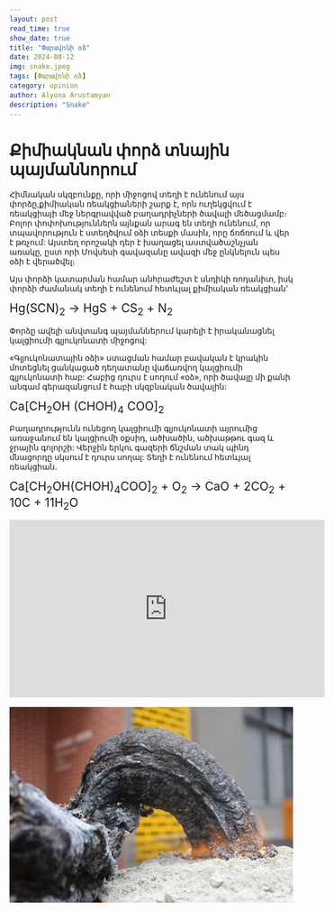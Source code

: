 ```yaml
---
layout: post
read_time: true
show_date: true
title: "Փարավոնի օձ"
date: 2024-08-12
img: snake.jpeg
tags: [Փարավոնի օձ]
category: opinion
author: Alyona Arustamyan
description: "Snake"
---
```

 

# Քիմիակնան փորձ տնային պայմաննորում

Հիմնական սկզբունքը, որի միջոցով տեղի է ունենում այս փորձը,քիմիական ռեակցիաների շարք է,
որն ուղեկցվում է ռեակցիայի մեջ ներգրավված բաղադրիչների ծավալի մեծացմամբ։
Բոլոր փոփոխություններն այնքան արագ են տեղի ունենում, որ տպավորություն է ստեղծվում օձի տեսքի մասին, 
որը ճռճռում և վեր է թռչում: Այստեղ որոշակի դեր է խաղացել աստվածաշնչյան առակը, ըստ որի Մովսեսի գավազանը ավազի մեջ ընկնելուն պես օձի է վերածվել։

Այս փորձի կատարման համար անհրաժեշտ է սնդիկի ռոդանիտ, իսկ  փորձի ժամանակ տեղի է ունենում հետևյալ քիմիական ռեակցիան'

<span style="font-size: 1.5em;">Hg(SCN)<sub>2</sub> → HgS + CS<sub>2</sub> + N<sub>2</sub></span>

Փորձը ավելի անվտանգ պայմաններում կարելի է իրականացնել կալցիումի գլյուկոնատի միջոցով:

«Գլյուկոնատային օձի» ստացման համար բավական է կրակին մոտեցնել ցանկացած դեղատանը վաճառվող կալցիումի գլյուկոնատի հաբ: 
Հաբից դուրս է սողում «օձ», որի ծավալը մի քանի անգամ գերազանցում է հաբի սկզբնական ծավալին:

 <span style="font-size: 1.5em;">Ca[CH<sub>2</sub>OH (CHOH)<sub>4</sub> COO]<sub>2</sub></span>

Բաղադրությունն ունեցող կալցիումի գլյուկոնատի այրումից առաջանում են կալցիումի օքսիդ,
ածխածին, ածխաթթու գազ և ջրային գոլորշի: Վերջին երկու գազերի ճնշման տակ պինդ մնացորդը սկսում է դուրս սողալ: 
Տեղի է ունենում հետևյալ ռեակցիան.

<span style="font-size: 1.5em;">Ca[CH<sub>2</sub>OH(CHOH)<sub>4</sub>COO]<sub>2</sub> + O<sub>2</sub> → CaO + 2CO<sub>2</sub> + 10C + 11H<sub>2</sub>O</span>


<iframe width="560" height="315" src="https://www.youtube.com/embed/UOekh-vuJI8" title="Լոգանքի ռումբեր" frameborder="0" allow="accelerometer; autoplay; clipboard-write; encrypted-media; gyroscope; picture-in-picture" allowfullscreen></iframe>


![Փարավոնի օձ](./assets/snake_1.jpeg)


